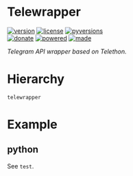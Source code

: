 # Telewrapper

<badges>[![version](https://img.shields.io/pypi/v/telewrapper.svg)](https://pypi.org/project/telewrapper/)
[![license](https://img.shields.io/pypi/l/telewrapper.svg)](https://pypi.org/project/telewrapper/)
[![pyversions](https://img.shields.io/pypi/pyversions/telewrapper.svg)](https://pypi.org/project/telewrapper/)  
[![donate](https://img.shields.io/badge/Donate-Paypal-0070ba.svg)](https://paypal.me/foxe6)
[![powered](https://img.shields.io/badge/Powered%20by-UTF8-red.svg)](https://paypal.me/foxe6)
[![made](https://img.shields.io/badge/Made%20with-PyCharm-red.svg)](https://paypal.me/foxe6)
</badges>

<i>Telegram API wrapper based on Telethon.</i>

# Hierarchy

```
telewrapper
```

# Example

## python
See `test`.